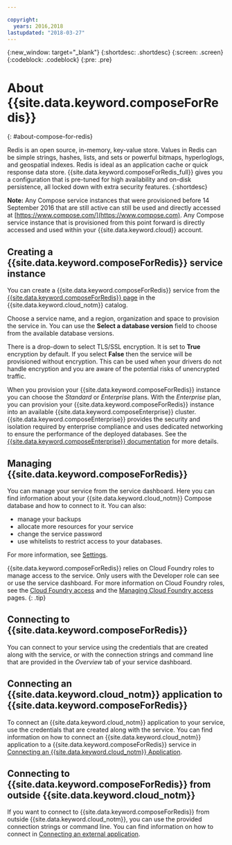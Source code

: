```yaml
---

copyright:
  years: 2016,2018
lastupdated: "2018-03-27"
---
```


{:new_window: target="_blank"}
{:shortdesc: .shortdesc}
{:screen: .screen}
{:codeblock: .codeblock}
{:pre: .pre}

# About {{site.data.keyword.composeForRedis}}
{: #about-compose-for-redis}

Redis is an open source, in-memory, key-value store. Values in Redis can be simple strings, hashes, lists, and sets or powerful bitmaps, hyperloglogs, and geospatial indexes. Redis is ideal as an application cache or quick response data store. {{site.data.keyword.composeForRedis_full}} gives you a configuration that is pre-tuned for high availability and on-disk persistence, all locked down with extra security features.
{:shortdesc}

**Note:** Any Compose service instances that were provisioned before 14 September 2016 that are still active can still be used and directly accessed at [https://www.compose.com/](https://www.compose.com). Any Compose service instance that is provisioned from this point forward is directly accessed and used within your {{site.data.keyword.cloud}} account.

## Creating a {{site.data.keyword.composeForRedis}} service instance

You can create a {{site.data.keyword.composeForRedis}} service from the [{{site.data.keyword.composeForRedis}} page](https://console.{DomainName}/catalog/services/compose-for-redis/) in the {{site.data.keyword.cloud_notm}} catalog.

Choose a service name, and a region, organization and space to provision the service in. You can use the **Select a database version** field to choose from the available database versions.

There is a drop-down to select TLS/SSL encryption. It is set to **True** encryption by default. If you select **False** then the service will be provisioned without encryption. This can be used when your drivers do not handle encryption and you are aware of the potential risks of unencrypted traffic. 

When you provision your {{site.data.keyword.composeForRedis}} instance you can choose the *Standard* or *Enterprise* plans. With the *Enterprise* plan, you can provision your {{site.data.keyword.composeForRedis}} instance into an available {{site.data.keyword.composeEnterprise}} cluster. {{site.data.keyword.composeEnterprise}} provides the security and isolation required by enterprise compliance and uses dedicated networking to ensure the performance of the deployed databases. See the [{{site.data.keyword.composeEnterprise}} documentation](/docs/services/ComposeEnterprise/index.html) for more details.

## Managing {{site.data.keyword.composeForRedis}}

You can manage your service from the service dashboard. Here you can find information about your {{site.data.keyword.cloud_notm}} Compose database and how to connect to it. You can also:
- manage your backups
- allocate more resources for your service
- change the service password
- use whitelists to restrict access to your databases. 

For more information, see [Settings](./dashboard-settings.html).

{{site.data.keyword.composeForRedis}} relies on Cloud Foundry roles to manage access to the service. Only users with the Developer role can see or use the service dashboard. For more information on Cloud Foundry roles, see the [Cloud Foundry access](https://console.bluemix.net/docs/iam/cfaccess.html#cfaccess) and the [Managing Cloud Foundry access](https://console.bluemix.net/docs/iam/mngcf.html#mngcf) pages.
{: .tip}

## Connecting to {{site.data.keyword.composeForRedis}}

You can connect to your service using the credentials that are created along with the service, or with the connection strings and command line that are provided in the *Overview* tab of your service dashboard.

## Connecting an {{site.data.keyword.cloud_notm}} application to {{site.data.keyword.composeForRedis}}

To connect an {{site.data.keyword.cloud_notm}} application to your service, use the credentials that are created along with the service. You can find information on how to connect an {{site.data.keyword.cloud_notm}} application to a {{site.data.keyword.composeForRedis}} service in [Connecting an {{site.data.keyword.cloud_notm}} Application](./connecting-bluemix-app.html).

## Connecting to {{site.data.keyword.composeForRedis}} from outside {{site.data.keyword.cloud_notm}}

If you want to connect to {{site.data.keyword.composeForRedis}} from outside {{site.data.keyword.cloud_notm}}, you can use the provided connection strings or command line. You can find information on how to connect in [Connecting an external application](./connecting-external.html).
